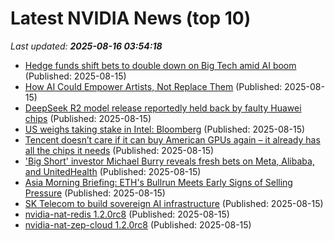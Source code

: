 # Latest NVIDIA News (top 10)
_Last updated: **2025-08-16 03:54:18**_

- [Hedge funds shift bets to double down on Big Tech amid AI boom](https://economictimes.indiatimes.com/tech/technology/hedge-funds-shift-bets-to-double-down-on-big-tech-amid-ai-boom/articleshow/123316525.cms) (Published: 2025-08-15)
- [How AI Could Empower Artists, Not Replace Them](https://www.forbes.com/video/e4682579-2300-4849-8db4-29a850ac9b5e/how-ai-could-empower-artists-not-replace-them/) (Published: 2025-08-15)
- [DeepSeek R2 model release reportedly held back by faulty Huawei chips](https://siliconangle.com/2025/08/14/deepseek-r2-model-release-reportedly-held-back-faulty-huawei-chips/) (Published: 2025-08-15)
- [US weighs taking stake in Intel: Bloomberg](https://economictimes.indiatimes.com/tech/technology/us-weighs-taking-stake-in-intel-bloomberg/articleshow/123315268.cms) (Published: 2025-08-15)
- [Tencent doesn’t care if it can buy American GPUs again – it already has all the chips it needs](https://www.theregister.com/2025/08/15/tencent_q2_2025/) (Published: 2025-08-15)
- ['Big Short' investor Michael Burry reveals fresh bets on Meta, Alibaba, and UnitedHealth](https://www.businessinsider.com/big-short-michael-burry-stock-portfolio-alibaba-meta-unitedhealth-buffett-2025-8) (Published: 2025-08-15)
- [Asia Morning Briefing: ETH's Bullrun Meets Early Signs of Selling Pressure](https://www.coindesk.com/markets/2025/08/15/asia-morning-briefing-eth-s-bullrun-meets-early-signs-of-selling-pressure) (Published: 2025-08-15)
- [SK Telecom to build sovereign AI infrastructure](https://www.computerweekly.com/news/366629128/SK-Telecom-to-build-sovereign-AI-infrastructure) (Published: 2025-08-15)
- [nvidia-nat-redis 1.2.0rc8](https://pypi.org/project/nvidia-nat-redis/1.2.0rc8/) (Published: 2025-08-15)
- [nvidia-nat-zep-cloud 1.2.0rc8](https://pypi.org/project/nvidia-nat-zep-cloud/1.2.0rc8/) (Published: 2025-08-15)
